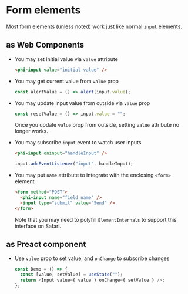 # Form elements

Most form elements (unless noted) work just like normal `input` elements.

## as Web Components

- You may set initial value via `value` attribute

  ```html
  <phi-input value="initial value" />
  ```

- You may get current value from `value` prop

  ```js
  const alertValue = () => alert(input.value);
  ```

- You may update input value from outside via `value` prop

  ```js
  const resetValue = () => input.value = "";
  ```

  Once you update `value` prop from outside, setting `value` attribute no longer works.

- You may subscribe `input` event to watch user inputs

  ```html
  <phi-input oninput="handleInput" />
  ```

  ```js
  input.addEventListener("input", handleInput);
  ```

- You may put `name` attribute to integrate with the enclosing `<form>` element

  ```html
  <form method="POST">
    <phi-input name="field_name" />
    <input type="submit" value="Send" />
  </form>
  ```

  Note that you may need to polyfill `ElementInternals` to support this interface on Safari.

## as Preact component

- Use `value` prop to set value, and `onChange` to subscribe changes

  ```js
  const Demo = () => {
    const [value, setValue] = useState("");
    return <Input value={ value } onChange={ setValue } />;
  };
  ```
